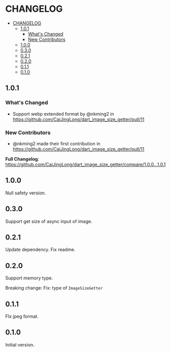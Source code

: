 # CHANGELOG

- [CHANGELOG](#changelog)
  - [1.0.1](#101)
    - [What's Changed](#whats-changed)
    - [New Contributors](#new-contributors)
  - [1.0.0](#100)
  - [0.3.0](#030)
  - [0.2.1](#021)
  - [0.2.0](#020)
  - [0.1.1](#011)
  - [0.1.0](#010)

## 1.0.1

### What's Changed

- Support webp extended format by @nkming2 in <https://github.com/CaiJingLong/dart_image_size_getter/pull/11>

### New Contributors

- @nkming2 made their first contribution in <https://github.com/CaiJingLong/dart_image_size_getter/pull/11>

**Full Changelog**: <https://github.com/CaiJingLong/dart_image_size_getter/compare/1.0.0...1.0.1>

## 1.0.0

Null safety version.

## 0.3.0

Support get size of async input of image.

## 0.2.1

Update dependency.
Fix readme.

## 0.2.0

Support memory type.

Breaking change:
Fix: type of `ImageSizeGetter`

## 0.1.1

FIx jpeg format.

## 0.1.0

Initial version.
